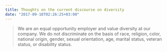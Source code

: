 ```yaml
---
title: Thoughts on the current discourse on diversity
date: "2017-09-18T02:26:25+03:00"
---
```


> We are an equal opportunity employer and value diversity at our company.
We do not discriminate on the basis of race, religion, color, national origin,
gender, sexual orientation, age, marital status, veteran status, or disability status.
